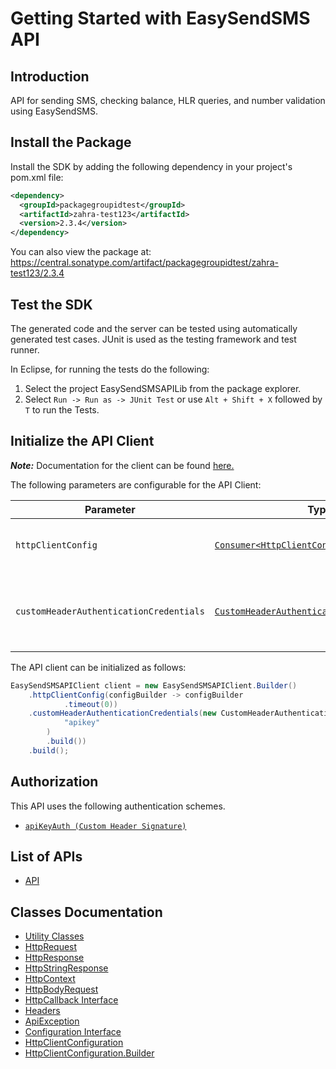 
# Getting Started with EasySendSMS API

## Introduction

API for sending SMS, checking balance, HLR queries, and number validation using EasySendSMS.

## Install the Package

Install the SDK by adding the following dependency in your project's pom.xml file:

```xml
<dependency>
  <groupId>packagegroupidtest</groupId>
  <artifactId>zahra-test123</artifactId>
  <version>2.3.4</version>
</dependency>
```

You can also view the package at:
https://central.sonatype.com/artifact/packagegroupidtest/zahra-test123/2.3.4

## Test the SDK

The generated code and the server can be tested using automatically generated test cases.
JUnit is used as the testing framework and test runner.

In Eclipse, for running the tests do the following:

1. Select the project EasySendSMSAPILib from the package explorer.
2. Select `Run -> Run as -> JUnit Test` or use `Alt + Shift + X` followed by `T` to run the Tests.

## Initialize the API Client

**_Note:_** Documentation for the client can be found [here.](https://www.github.com/ZahraN444/myjavaproject/tree/2.3.4/doc/client.md)

The following parameters are configurable for the API Client:

| Parameter | Type | Description |
|  --- | --- | --- |
| `httpClientConfig` | [`Consumer<HttpClientConfiguration.Builder>`](https://www.github.com/ZahraN444/myjavaproject/tree/2.3.4/doc/http-client-configuration-builder.md) | Set up Http Client Configuration instance. |
| `customHeaderAuthenticationCredentials` | [`CustomHeaderAuthenticationCredentials`](https://www.github.com/ZahraN444/myjavaproject/tree/2.3.4/doc/auth/custom-header-signature.md) | The Credentials Setter for Custom Header Signature |

The API client can be initialized as follows:

```java
EasySendSMSAPIClient client = new EasySendSMSAPIClient.Builder()
    .httpClientConfig(configBuilder -> configBuilder
            .timeout(0))
    .customHeaderAuthenticationCredentials(new CustomHeaderAuthenticationModel.Builder(
            "apikey"
        )
        .build())
    .build();
```

## Authorization

This API uses the following authentication schemes.

* [`apiKeyAuth (Custom Header Signature)`](https://www.github.com/ZahraN444/myjavaproject/tree/2.3.4/doc/auth/custom-header-signature.md)

## List of APIs

* [API](https://www.github.com/ZahraN444/myjavaproject/tree/2.3.4/doc/controllers/api.md)

## Classes Documentation

* [Utility Classes](https://www.github.com/ZahraN444/myjavaproject/tree/2.3.4/doc/utility-classes.md)
* [HttpRequest](https://www.github.com/ZahraN444/myjavaproject/tree/2.3.4/doc/http-request.md)
* [HttpResponse](https://www.github.com/ZahraN444/myjavaproject/tree/2.3.4/doc/http-response.md)
* [HttpStringResponse](https://www.github.com/ZahraN444/myjavaproject/tree/2.3.4/doc/http-string-response.md)
* [HttpContext](https://www.github.com/ZahraN444/myjavaproject/tree/2.3.4/doc/http-context.md)
* [HttpBodyRequest](https://www.github.com/ZahraN444/myjavaproject/tree/2.3.4/doc/http-body-request.md)
* [HttpCallback Interface](https://www.github.com/ZahraN444/myjavaproject/tree/2.3.4/doc/http-callback-interface.md)
* [Headers](https://www.github.com/ZahraN444/myjavaproject/tree/2.3.4/doc/headers.md)
* [ApiException](https://www.github.com/ZahraN444/myjavaproject/tree/2.3.4/doc/api-exception.md)
* [Configuration Interface](https://www.github.com/ZahraN444/myjavaproject/tree/2.3.4/doc/configuration-interface.md)
* [HttpClientConfiguration](https://www.github.com/ZahraN444/myjavaproject/tree/2.3.4/doc/http-client-configuration.md)
* [HttpClientConfiguration.Builder](https://www.github.com/ZahraN444/myjavaproject/tree/2.3.4/doc/http-client-configuration-builder.md)

